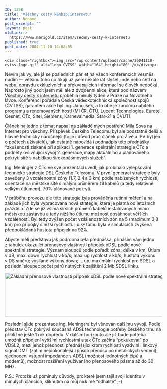 ```yaml
---
ID: 1398
title: 'Všechny cesty k&nbsp;internetu'
author: Noname
post_excerpt: ""
layout: post
oldlink: >
  https://www.marigold.cz/item/vsechny-cesty-k-internetu
published: true
post_date: 2004-11-10 14:08:05
---
```

	<div class="rightbox"><img src="/wp-content/uploads/cache/20041110-cvtss-logo.gif" alt="logo ČVTSS" width="164" height="80" /></div><p>
Nevím jak vy, ale já se posledních pár let na všech konferencích vesměs nudím — většinu toho co říkají už jsem několikrát slyšel jinde nebo četl na webu, opravdu exkluzivních a překvapujících informací se člověk nedočká. Naprosto jiný pocit jsem měl ale z dvojdenní akce, která pod názvem <a href="http://www.cvtss.cz/akce.php"><u>Všechny cesty k internetu</u></a> proběhla minulý týden v Praze na Novotného lávce. Konferenci pořádala Česká vědeckotechnická společnost spojů (ČVTSS), garantem akce byl ing. Janoušek, a to obé je zárukou nabitého programu a renomovaných hostí (MI ČR, ČTÚ, Lucent Technologies, Eurotel, Cesnet, ČTc, Sitel, Siemens, Karnevalmedia, Star-21 a ČVUT).</p>

<!--more-->	<p>
<a href="http://www.internetprovsechny.cz/clanek.php?cid=102">Článek na jedno z témat</a> napsal na základě mých postřehů Míla Sova na Internet pro všechny. Příspěvek Českého Telecomu byl ale podstatně delší a hlavně technicky náročnější (to je i důvod proč článek pro Živě a IPV byl jen o počtech uživatelů), jak ostatně napovídá i podnadpis této přednášky &#8220;zkušenosti získané při aplikaci 1. generace spektrální strategie ČTc a podněty ovlivňující vývoj 2. generace, mapy aktuálního a plánovaného pokrytí sítě s nabídkou širokopásmových služeb&#8221;.</p>
<p>
Ing. Meninger z ČTc ve své prezentaci uvedl, jak probíhalo vylepšování technické strategie DSL Českého Telecomu. V první generaci strategie byly zavedeny 3 vzdálenostní zóny (1.7, 2.4 a 3 km) podle nabízených rychlostí, orientace na městské sítě s malým průměrem žil kabelů (a tedy relativně velkým útlumem), 70% plánované pokrytí.</p>
<p>
V průběhu provozu dle této strategie byla prováděna rutinní měření a na základě jich byla vypracována nová strategie, která je platná od letošních prázdnin. Zde se již všímá širších průměrů kabelů instalovaných mimo městskou zástavbu a tedy nižšího útlumu možnost dosáhnout větších vzdáleností. Byl tedy zvýšen počet vzdálenostních zón na 5 (maximum 3,8 km) pro přípojky s nižší rychlostí. I díky tomu byla v simulacích zvýšena předpokládaná hustota přípojek na 92%.</p>
<p>
Abyste měli představu jak podrobná byla přednáška, přináším vám jednu z tabulek ukazující přenosové vlastnosti přípojek xDSL podle nové spektrální strategie. Význam sloupců podle pořadí: zóna; délka v km; Útlum v dB; max. down rychlost v kb/s; max. up rychlost v kb/s; hustota výkonu v DS směru; vysílané výkony down; &#8230; up; maximální rychlost pro SDSL a poslední sloupec počet párů nutných k zajištění 2 Mb SDSL linku.</p>
<div class="rightbox"><img src="/wp-content/uploads/cache/20041110-ctc-spektralni-strategie2.gif" alt="Základní přenosové vlastnosti přípojek xDSL podle nové spektrální strategie" width="555" height="142" /></div><p>
Poslední slide prezentace ing. Meningera byl věnován dalšímu vývoji. Podle představ ČTc pokrývá současná ADSL technologie potřeby českého trhu na přibližně ještě 1 rok dopředu. V dalším horizontu ale již bude potřeba umožnit připojení vyššími rychlostmi a tak ČTc začíná &#8220;pokukovat&#8221; po VDSL2, mezi jehož přednosti přednášející krom rychlosti vyzdvihl i linkový signál DMT (zatím nejdokonalejší způsob přenosu po metalických vedení), sjednocení vstupní impedance s ADSL (možnost jednotných čipů a modemů), možnost rozšíření využívaného přenosového pásma až do 30 MHz.</p>
<p>
P.S.: Protože už pominuly důvody, pro které jsem tajil svoji identitu v minulých článcích, kliknutím na můj nick mě &#8220;odhalíte&#8221; ;-) </p>
